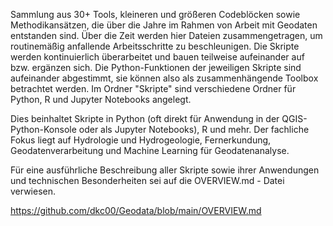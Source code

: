 Sammlung aus 30+ Tools, kleineren und größeren Codeblöcken sowie 
Methodikansätzen, die über die Jahre im Rahmen von Arbeit mit Geodaten
entstanden sind. Über die Zeit werden hier Dateien zusammengetragen, um 
routinemäßig anfallende Arbeitsschritte zu beschleunigen. Die Skripte werden kontinuierlich überarbeitet und bauen teilweise aufeinander auf bzw. ergänzen sich. Die Python-Funktionen der jeweiligen Skripte sind aufeinander abgestimmt, sie können also als zusammenhängende Toolbox betrachtet werden. Im Ordner "Skripte" sind verschiedene Ordner für Python, R und Jupyter Notebooks angelegt. 

Dies beinhaltet Skripte in Python (oft direkt für Anwendung in der QGIS-
Python-Konsole oder als Jupyter Notebooks), R und mehr. Der fachliche Fokus liegt auf Hydrologie und Hydrogeologie, Fernerkundung, Geodatenverarbeitung und Machine Learning für Geodatenanalyse.  

Für eine ausführliche Beschreibung aller Skripte sowie ihrer Anwendungen und technischen Besonderheiten sei auf die OVERVIEW.md - Datei verwiesen. 

https://github.com/dkc00/Geodata/blob/main/OVERVIEW.md
